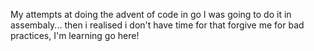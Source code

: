 My attempts at doing the advent of code in go
I was going to do it in assembaly... then i realised i don't have time for that
forgive me for bad practices, I'm learning go here! 

